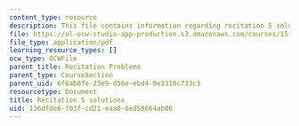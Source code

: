```yaml
---
content_type: resource
description: This file contains information regarding recitation 5 solutions.
file: https://ol-ocw-studio-app-production.s3.amazonaws.com/courses/15-053-optimization-methods-in-management-science-spring-2013/136dfde6f03fcd21eaa06ed59664ab86_MIT15_053S13_rec05sol.pdf
file_type: application/pdf
learning_resource_types: []
ocw_type: OCWFile
parent_title: Recitation Problems
parent_type: CourseSection
parent_uid: 6f6ab8fe-23e9-d56e-ebd4-0e3310c733c3
resourcetype: Document
title: Recitation 5 solutions
uid: 136dfde6-f03f-cd21-eaa0-6ed59664ab86
---
```

